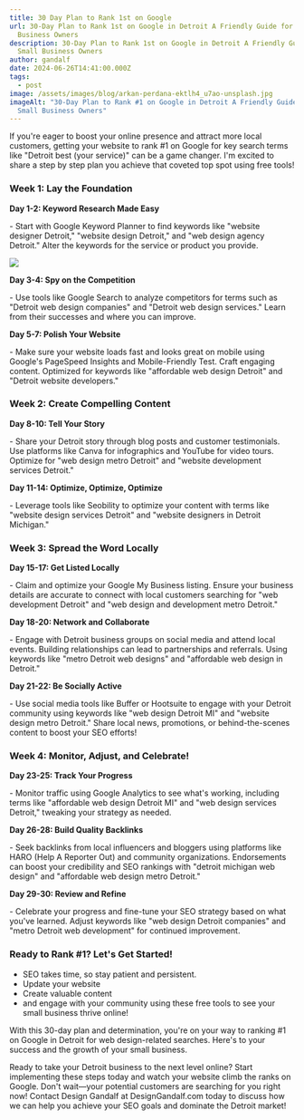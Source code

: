 ```yaml
---
title: 30 Day Plan to Rank 1st on Google
url: 30-Day Plan to Rank 1st on Google in Detroit A Friendly Guide for Small
  Business Owners
description: 30-Day Plan to Rank 1st on Google in Detroit A Friendly Guide for
  Small Business Owners
author: gandalf
date: 2024-06-26T14:41:00.000Z
tags:
  - post
image: /assets/images/blog/arkan-perdana-ektlh4_u7ao-unsplash.jpg
imageAlt: "30-Day Plan to Rank #1 on Google in Detroit A Friendly Guide for
  Small Business Owners"
---
```

If you're eager to boost your online presence and attract more local customers, getting your website to rank #1 on Google for key search terms like "Detroit best (your service)" can be a game changer. I'm excited to share a step by step plan you achieve that coveted top spot using free tools!

### Week 1: Lay the Foundation

**Day 1-2: Keyword Research Made Easy**

\- Start with Google Keyword Planner to find keywords like "website designer Detroit," "website design Detroit," and "web design agency Detroit." Alter the keywords for the service or product you provide.

![](/assets/images/blog/screenshot-2024-06-26-at-2.42.40 pm.png)

**Day 3-4: Spy on the Competition**

\- Use tools like Google Search to analyze competitors for terms such as "Detroit web design companies" and "Detroit web design services." Learn from their successes and where you can improve.

**Day 5-7: Polish Your Website**

\- Make sure your website loads fast and looks great on mobile using Google's PageSpeed Insights and Mobile-Friendly Test. Craft engaging content. Optimized for keywords like "affordable web design Detroit" and "Detroit website developers."

### Week 2: Create Compelling Content

**Day 8-10: Tell Your Story**

\- Share your Detroit story through blog posts and customer testimonials. Use platforms like Canva for infographics and YouTube for video tours. Optimize for "web design metro Detroit" and "website development services Detroit."

**Day 11-14: Optimize, Optimize, Optimize**

\- Leverage tools like Seobility to optimize your content with terms like "website design services Detroit" and "website designers in Detroit Michigan."

### Week 3: Spread the Word Locally

**Day 15-17: Get Listed Locally**

\- Claim and optimize your Google My Business listing. Ensure your business details are accurate to connect with local customers searching for "web development Detroit" and "web design and development metro Detroit."

**Day 18-20: Network and Collaborate**

\- Engage with Detroit business groups on social media and attend local events. Building relationships can lead to partnerships and referrals. Using keywords like "metro Detroit web designs" and "affordable web design in Detroit."

**Day 21-22: Be Socially Active**

\- Use social media tools like Buffer or Hootsuite to engage with your Detroit community using keywords like "web design Detroit MI" and "website design metro Detroit." Share local news, promotions, or behind-the-scenes content to boost your SEO efforts!

### Week 4: Monitor, Adjust, and Celebrate!

**Day 23-25: Track Your Progress**

\- Monitor traffic using Google Analytics to see what's working, including terms like "affordable web design Detroit MI" and "web design services Detroit," tweaking your strategy as needed.

**Day 26-28: Build Quality Backlinks**

\- Seek backlinks from local influencers and bloggers using platforms like HARO (Help A Reporter Out) and community organizations. Endorsements can boost your credibility and SEO rankings with "detroit michigan web design" and "affordable web design metro Detroit."

**Day 29-30: Review and Refine**

\- Celebrate your progress and fine-tune your SEO strategy based on what you've learned. Adjust keywords like "web design Detroit companies" and "metro Detroit web development" for continued improvement.

### Ready to Rank #1? Let's Get Started!

* SEO takes time, so stay patient and persistent.
* Update your website
* Create valuable content
* and engage with your community using these free tools to see your small business thrive online!

With this 30-day plan and determination, you're on your way to ranking #1 on Google in Detroit for web design-related searches. Here's to your success and the growth of your small business.

Ready to take your Detroit business to the next level online? Start implementing these steps today and watch your website climb the ranks on Google. Don't wait—your potential customers are searching for you right now! Contact Design Gandalf at DesignGandalf.com today to discuss how we can help you achieve your SEO goals and dominate the Detroit market!
